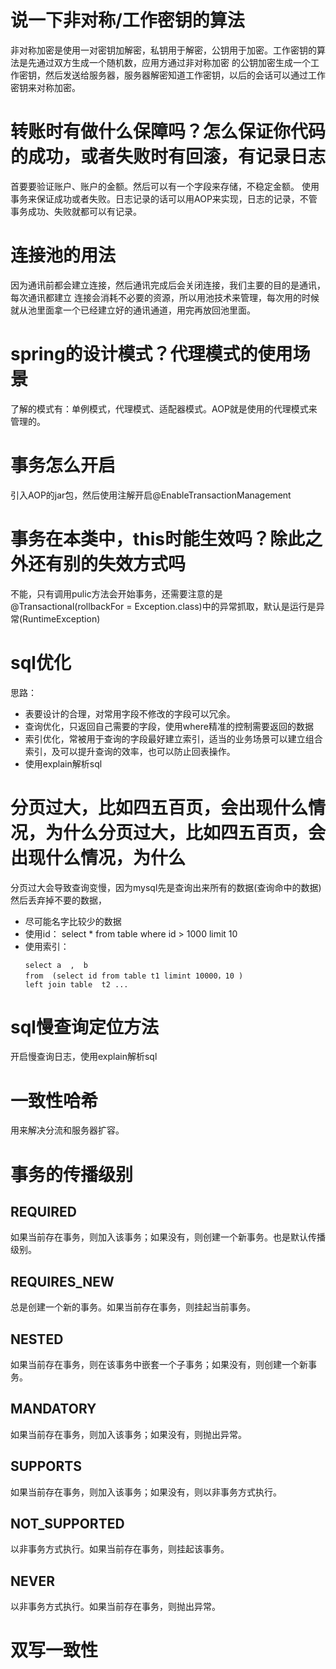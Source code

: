 # 说一下非对称/工作密钥的算法
非对称加密是使用一对密钥加解密，私钥用于解密，公钥用于加密。工作密钥的算法是先通过双方生成一个随机数，应用方通过非对称加密
的公钥加密生成一个工作密钥，然后发送给服务器，服务器解密知道工作密钥，以后的会话可以通过工作密钥来对称加密。

# 转账时有做什么保障吗？怎么保证你代码的成功，或者失败时有回滚，有记录日志

首要要验证账户、账户的金额。然后可以有一个字段来存储，不稳定金额。
使用事务来保证成功或者失败。日志记录的话可以用AOP来实现，日志的记录，不管事务成功、失败就都可以有记录。

# 连接池的用法

因为通讯前都会建立连接，然后通讯完成后会关闭连接，我们主要的目的是通讯，每次通讯都建立
连接会消耗不必要的资源，所以用池技术来管理，每次用的时候就从池里面拿一个已经建立好的通讯通道，用完再放回池里面。

# spring的设计模式？代理模式的使用场景

了解的模式有：单例模式，代理模式、适配器模式。AOP就是使用的代理模式来管理的。

# 事务怎么开启
引入AOP的jar包，然后使用注解开启@EnableTransactionManagement

# 事务在本类中，this时能生效吗？除此之外还有别的失效方式吗

不能，只有调用pulic方法会开始事务，还需要注意的是@Transactional(rollbackFor = Exception.class)中的异常抓取，默认是运行是异常(RuntimeException)

# sql优化

思路：
- 表要设计的合理，对常用字段不修改的字段可以冗余。
- 查询优化，只返回自己需要的字段，使用where精准的控制需要返回的数据
- 索引优化，常被用于查询的字段最好建立索引，适当的业务场景可以建立组合索引，及可以提升查询的效率，也可以防止回表操作。
- 使用explain解析sql

#  分页过大，比如四五百页，会出现什么情况，为什么分页过大，比如四五百页，会出现什么情况，为什么
分页过大会导致查询变慢，因为mysql先是查询出来所有的数据(查询命中的数据)然后丢弃掉不要的数据，
- 尽可能名字比较少的数据
- 使用id：  select  * from table where id > 1000 limit 10
- 使用索引：
    ```
    select a  ,  b 
    from  (select id from table t1 limint 10000，10 )
    left join table  t2 ...

    ```

#  sql慢查询定位方法
开启慢查询日志，使用explain解析sql

# 一致性哈希

用来解决分流和服务器扩容。

# 事务的传播级别

## REQUIRED 
如果当前存在事务，则加入该事务；如果没有，则创建一个新事务。也是默认传播级别。

## REQUIRES_NEW
总是创建一个新的事务。如果当前存在事务，则挂起当前事务。

## NESTED
如果当前存在事务，则在该事务中嵌套一个子事务；如果没有，则创建一个新事务。

## MANDATORY

如果当前存在事务，则加入该事务；如果没有，则抛出异常。

## SUPPORTS

如果当前存在事务，则加入该事务；如果没有，则以非事务方式执行。

## NOT_SUPPORTED
以非事务方式执行。如果当前存在事务，则挂起该事务。

## NEVER
以非事务方式执行。如果当前存在事务，则抛出异常。

# 双写一致性

